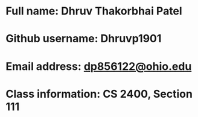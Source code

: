 # Full name: Dhruv Thakorbhai Patel
# Github username: Dhruvp1901
# Email address: dp856122@ohio.edu
# Class information: CS 2400, Section 111

